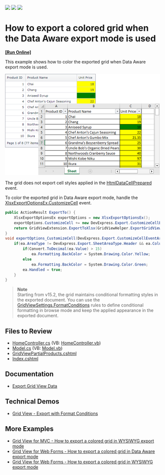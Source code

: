 <!-- default badges list -->
![](https://img.shields.io/endpoint?url=https://codecentral.devexpress.com/api/v1/VersionRange/128551474/15.2.4%2B)
[![](https://img.shields.io/badge/Open_in_DevExpress_Support_Center-FF7200?style=flat-square&logo=DevExpress&logoColor=white)](https://supportcenter.devexpress.com/ticket/details/E4098)
[![](https://img.shields.io/badge/📖_How_to_use_DevExpress_Examples-e9f6fc?style=flat-square)](https://docs.devexpress.com/GeneralInformation/403183)
<!-- default badges end -->


# How to export a colored grid when the Data Aware export mode is used
<!-- run online -->
**[[Run Online]](https://codecentral.devexpress.com/128551474/)**
<!-- run online end -->

This example shows how to color the exported grid when Data Aware export mode is used.

![Export colored grid](colored-export.png)

The grid does not export cell styles applied in the [HtmlDataCellPrepared](https://docs.devexpress.com/AspNetMvc/DevExpress.Web.Mvc.GridViewSettings.HtmlDataCellPrepared) event. 

To color the exported grid in Data Aware export mode, handle the [XlsxExportOptionsEx.CustomizeCell](https://docs.devexpress.com/CoreLibraries/DevExpress.XtraPrinting.XlsxExportOptionsEx.CustomizeCell) event.

```cs
public ActionResult ExportTo() {
    XlsxExportOptionsEx exportOptions = new XlsxExportOptionsEx();
    exportOptions.CustomizeCell += new DevExpress.Export.CustomizeCellEventHandler(exportOptions_CustomizeCell);
    return GridViewExtension.ExportToXlsx(GridViewHelper.ExportGridViewSettings, MyModel.GetProducts(), exportOptions);
}
void exportOptions_CustomizeCell(DevExpress.Export.CustomizeCellEventArgs ea) {
    if(ea.AreaType != DevExpress.Export.SheetAreaType.Header && ea.ColumnFieldName == "UnitPrice") {
        if(Convert.ToDecimal(ea.Value) > 15)
            ea.Formatting.BackColor = System.Drawing.Color.Yellow;
        else
            ea.Formatting.BackColor = System.Drawing.Color.Green;
        ea.Handled = true;
    }
}
```


> **Note**  
> Starting from v15.2, the grid maintains conditional formatting styles in the exported document. You can use the [GridViewSettings.FormatConditions](https://docs.devexpress.com/AspNetMvc/DevExpress.Web.Mvc.GridViewSettings-1.FormatConditions) rules to define conditional formatting in browse mode and keep the applied appearance in the exported document.
## Files to Review

* [HomeController.cs](./CS/Controllers/HomeController.cs#L28-L36) (VB: [HomeController.vb](./VB/Controllers/HomeController.vb))
* [Model.cs](./CS/Models/Model.cs) (VB: [Model.vb](./VB/Models/Model.vb))
* [GridViewPartialProducts.cshtml](./CS/Views/Home/GridViewPartialProducts.cshtml)
* [Index.cshtml](./CS/Views/Home/Index.cshtml)

## Documentation

* [Export Grid View Data](https://docs.devexpress.com/AspNet/3791/components/grid-view/concepts/export)

## Technical Demos

* [Grid View - Export with Format Conditions](https://demos.devexpress.com/MVCxGridViewDemos/Exporting/ExportWithFormatConditions)
## More Examples

* [Grid View for MVC - How to export a colored grid in WYSIWYG export mode](https://github.com/DevExpress-Examples/asp-net-mvc-grid-export-colored-grid-in-wysiwyg-mode)
* [Grid View for Web Forms - How to export a colored grid in Data Aware export mode](https://github.com/DevExpress-Examples/asp-net-web-forms-grid-export-colored-grid-in-data-aware-mode)
* [Grid View for Web Forms - How to export a colored grid in WYSIWYG export mode](https://github.com/DevExpress-Examples/asp-net-web-forms-grid-export-colored-grid-in-wysiwyg-mode)

